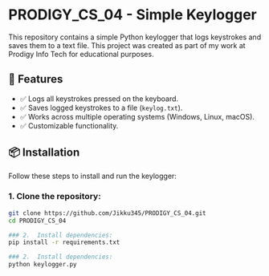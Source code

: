 # PRODIGY_CS_04 - Simple Keylogger

This repository contains a simple Python keylogger that logs keystrokes and saves them to a text file. This project was created as part of my work at Prodigy Info Tech for educational purposes.

## 🚀 Features
- ✅ Logs all keystrokes pressed on the keyboard.
- ✅ Saves logged keystrokes to a file (`keylog.txt`).
- ✅ Works across multiple operating systems (Windows, Linux, macOS).
- ✅ Customizable functionality.

## 📦 Installation

Follow these steps to install and run the keylogger:

### 1. Clone the repository:
```bash
git clone https://github.com/Jikku345/PRODIGY_CS_04.git
cd PRODIGY_CS_04

### 2.  Install dependencies:
pip install -r requirements.txt

### 2.  Install dependencies:
python keylogger.py
